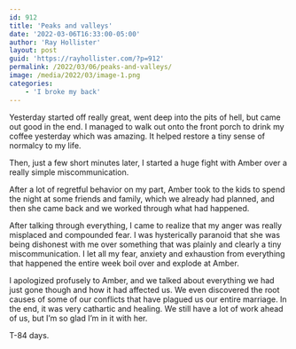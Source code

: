```yaml
---
id: 912
title: 'Peaks and valleys'
date: '2022-03-06T16:33:00-05:00'
author: 'Ray Hollister'
layout: post
guid: 'https://rayhollister.com/?p=912'
permalink: /2022/03/06/peaks-and-valleys/
image: /media/2022/03/image-1.png
categories:
    - 'I broke my back'
---
```


Yesterday started off really great, went deep into the pits of hell, but came out good in the end. I managed to walk out onto the front porch to drink my coffee yesterday which was amazing. It helped restore a tiny sense of normalcy to my life.

Then, just a few short minutes later, I started a huge fight with Amber over a really simple miscommunication.

After a lot of regretful behavior on my part, Amber took to the kids to spend the night at some friends and family, which we already had planned, and then she came back and we worked through what had happened.

After talking through everything, I came to realize that my anger was really misplaced and compounded fear. I was hysterically paranoid that she was being dishonest with me over something that was plainly and clearly a tiny miscommunication. I let all my fear, anxiety and exhaustion from everything that happened the entire week boil over and explode at Amber.

I apologized profusely to Amber, and we talked about everything we had just gone though and how it had affected us. We even discovered the root causes of some of our conflicts that have plagued us our entire marriage. In the end, it was very cathartic and healing. We still have a lot of work ahead of us, but I’m so glad I’m in it with her.

T-84 days.